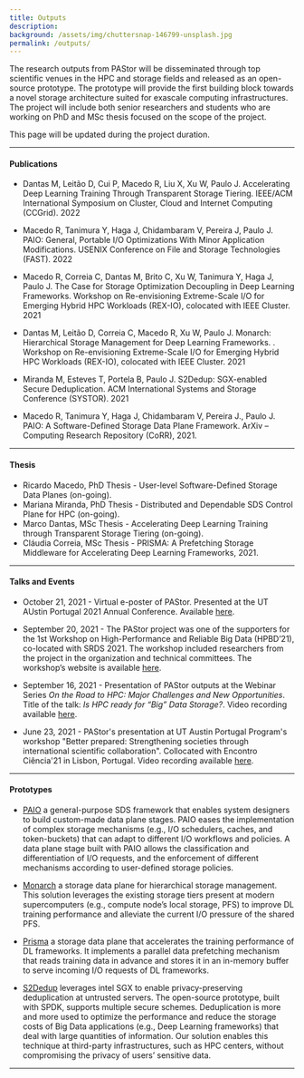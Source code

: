 ```yaml
---
title: Outputs
description:
background: /assets/img/chuttersnap-146799-unsplash.jpg
permalink: /outputs/
---
```


The research outputs from PAStor will be disseminated through top scientific venues in the HPC and storage fields and released as an open-source prototype. The prototype will provide the first building block towards a novel storage architecture suited for exascale computing infrastructures. The project will include both senior researchers and students who are working on PhD and MSc thesis focused on the scope of the project.

This page will be updated during the project duration.

---
#### Publications

* Dantas M, Leitão D, Cui P, Macedo R, Liu X, Xu W, Paulo J. Accelerating Deep Learning Training Through Transparent Storage Tiering. IEEE/ACM International Symposium on Cluster, Cloud and Internet Computing (CCGrid). 2022

* Macedo R, Tanimura Y, Haga J, Chidambaram V, Pereira J, Paulo J. PAIO: General, Portable I/O Optimizations With Minor Application Modifications. USENIX Conference on File and Storage Technologies (FAST). 2022

* Macedo R, Correia C, Dantas M, Brito C, Xu W, Tanimura Y, Haga J, Paulo J. The Case for Storage Optimization Decoupling in Deep Learning Frameworks. Workshop on Re-envisioning Extreme-Scale I/O for Emerging Hybrid HPC Workloads (REX-IO), colocated with IEEE Cluster. 2021

* Dantas M, Leitão D, Correia C, Macedo R, Xu W, Paulo J. Monarch: Hierarchical Storage Management for Deep Learning Frameworks. . Workshop on Re-envisioning Extreme-Scale I/O for Emerging Hybrid HPC Workloads (REX-IO), colocated with IEEE Cluster. 2021

* Miranda M, Esteves T, Portela B, Paulo J. S2Dedup: SGX-enabled Secure Deduplication. ACM International Systems and Storage Conference (SYSTOR). 2021

* Macedo R, Tanimura Y, Haga J, Chidambaram V, Pereira J., Paulo J. PAIO: A Software-Defined Storage Data Plane Framework. ArXiv – Computing Research Repository (CoRR), 2021. 


----
#### Thesis

* Ricardo Macedo, PhD Thesis - User-level Software-Defined Storage Data Planes (on-going).
* Mariana Miranda, PhD Thesis - Distributed and Dependable SDS Control Plane for HPC (on-going).
* Marco Dantas, MSc Thesis - Accelerating Deep Learning Training through Transparent Storage Tiering (on-going).
* Cláudia Correia, MSc Thesis - PRISMA: A Prefetching Storage Middleware for Accelerating Deep Learning Frameworks, 2021.

----
#### Talks and Events

* October 21, 2021 - Virtual e-poster of PAStor. Presented at the UT AUstin Portugal 2021 Annual Conference. Available [here](https://youtu.be/ojO2HViFVQc). 

* September 20, 2021 - The PAStor project was one of the supporters for the 1st Workshop on High-Performance and Reliable Big Data (HPBD’21), co-located with SRDS 2021. The workshop included researchers from the project in the organization and technical committees. The workshop’s website is available [here](https://hpbd-21.github.io).

* September 16, 2021 - Presentation of PAStor outputs at the Webinar Series *On the Road to HPC: Major Challenges and New Opportunities*. Title of the talk: *Is HPC ready for “Big” Data Storage?*. Video recording available [here](https://www.youtube.com/watch?v=IqDrwYyB8Oc&t=2s).

* June 23, 2021 - PAStor's presentation at UT Austin Portugal Program's workshop "Better prepared: Strengthening societies through international scientific collaboration". Collocated with Encontro Ciência'21 in Lisbon, Portugal. Video recording available [here](https://youtu.be/DlRbBe1K0W8).

---
#### Prototypes

* [PAIO](https://github.com/dsrhaslab/paio) a general-purpose SDS framework that enables system designers to build custom-made data plane stages. PAIO eases the implementation of complex storage mechanisms (e.g., I/O schedulers, caches, and token-buckets) that can adapt to different I/O workflows and policies.
A data plane stage built with PAIO allows the classification and differentiation of I/O requests, and the enforcement of different mechanisms according to user-defined storage policies.

* [Monarch](https://github.com/dsrhaslab/monarch) a storage data plane for hierarchical storage management. This solution leverages the existing storage tiers present at modern supercomputers (e.g., compute node’s local storage, PFS) to improve DL training performance and alleviate the current I/O pressure of the shared PFS.

* [Prisma](https://github.com/dsrhaslab/prisma) a storage data plane that accelerates the training performance of DL frameworks. It implements a parallel data prefetching mechanism that reads training data in advance and stores it in an in-memory buffer to serve incoming I/O requests of DL frameworks.

* [S2Dedup](https://github.com/mmm97/S2Dedup) leverages intel SGX to enable privacy-preserving deduplication at untrusted servers. The open-source prototype, built with SPDK, supports multiple secure schemes. Deduplication is more and more used to optimize the performance and reduce the storage costs of Big Data applications (e.g., Deep Learning frameworks) that deal with large quantities of information. Our solution enables this technique at third-party infrastructures, such as HPC centers, without compromising the privacy of users’ sensitive data.

---
